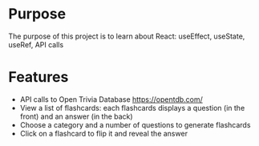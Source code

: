 # Purpose

The purpose of this project is to learn about React: useEffect, useState, useRef, API calls

# Features

- API calls to Open Trivia Database https://opentdb.com/
- View a list of flashcards: each flashcards displays a question (in the front) and an answer (in the back)
- Choose a category and a number of questions to generate flashcards
- Click on a flashcard to flip it and reveal the answer
